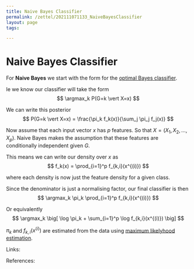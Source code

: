 ```yaml
---
title: Naive Bayes Classifier
permalink: /zettel/202111071133_NaiveBayesClassifier
layout: page
tags: 

---
```

# Naive Bayes Classifier

For **Naive Bayes** we start with the form for the [optimal Bayes classifier](202111061451_OptimalBayesClassifier).

Ie we know our classifier will take the form 
$$
\argmax_k P(G=k \vert X=x) 
$$

We can write this posterior
$$
P(G=k \vert X=x) = \frac{\pi_k f_k(x)}{\sum_j \pi_j f_j(x)}
$$

Now assume that each input vector $x$ has $p$ features. So that $X = (X_1, X_2, \ldots, X_p)$. Naive Bayes makes the assumption that these features are conditionally independent given $G$.

This means we can write our density over $x$ as
$$
f_k(x) = \prod_{i=1}^p f_{k,i}(x^{(i)})
$$

where each density is now just the feature density for a given class.

Since the denominator is just a normalising factor, our final classifier is then
$$
\argmax_k \pi_k \prod_{i=1}^p f_{k,i}(x^{(i)})
$$

Or equivalently
$$
\argmax_k \big[ \log \pi_k + \sum_{i=1}^p \log f_{k,i}(x^{(i)}) \big]
$$

$\pi_k$ and $f_{k,i}(x^{(i)})$ are estimated from the data using [maximum likelyhood estimation](202111071235_MaximumLikelyhoodEstimation).

Links: 

References: 

